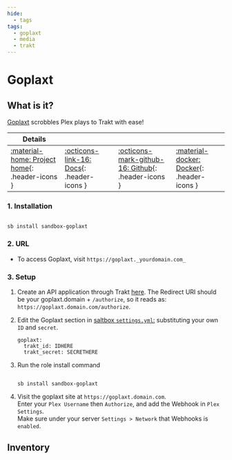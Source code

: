 ```yaml
---
hide:
  - tags
tags:
  - goplaxt
  - media
  - trakt
---
```


# Goplaxt

## What is it?

[Goplaxt](https://github.com/XanderStrike/goplaxt) scrobbles Plex plays to Trakt with ease!

| Details     |             |             |             |
|-------------|-------------|-------------|-------------|
| [:material-home: Project home](https://github.com/XanderStrike/goplaxt){: .header-icons } | [:octicons-link-16: Docs](https://github.com/XanderStrike/goplaxt){: .header-icons } | [:octicons-mark-github-16: Github](https://github.com/XanderStrike/goplaxt){: .header-icons } | [:material-docker: Docker](https://hub.docker.com/r/xanderstrike/goplaxt){: .header-icons }|

### 1. Installation

``` shell

sb install sandbox-goplaxt

```

### 2. URL

- To access Goplaxt, visit `https://goplaxt._yourdomain.com_`

### 3. Setup

1. Create an API application through Trakt [here](https://trakt.tv/oauth/applications). The Redirect URI should be your goplaxt.domain + `/authorize`, so it reads as: `https://goplaxt.domain.com/authorize`.

2. Edit the Goplaxt section in [saltbox `settings.yml`:](../settings.md) substituting your own `ID` and `secret`.

    ``` { .yaml }
    goplaxt:
      trakt_id: IDHERE
      trakt_secret: SECRETHERE
    ```

3. Run the role install command

    ``` { .shell }

    sb install sandbox-goplaxt

    ```

4. Visit the goplaxt site at `https://goplaxt.domain.com`. <br />
    Enter your `Plex Username` then `Authorize`, and add the Webhook in `Plex Settings`. <br />
    Make sure under your server `Settings > Network` that Webhooks is `enabled`.

## Inventory
<!-- BEGIN SALTBOX MANAGED VARIABLES SECTION -->
<!-- END SALTBOX MANAGED VARIABLES SECTION -->

